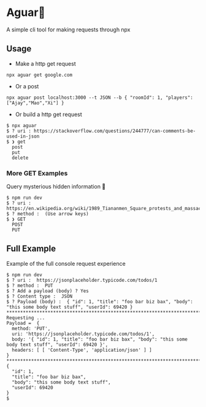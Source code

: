 # Aguar🔌

A simple cli tool for making requests through npx

## Usage

- Make a http get request

`npx aguar get google.com`

- Or a post

`npx aguar post localhost:3000 --t JSON --b { "roomId": 1, "players": ["Ajay","Mao","Xi"] }`

- Or build a http get request

```
$ npx aguar
$ ? uri : https://stackoverflow.com/questions/244777/can-comments-be-used-in-json
$ ❯ get
  post
  put
  delete
```

### More GET Examples

Query mysterious hidden information 👻

```
$ npm run dev
$ ? uri :  https://en.wikipedia.org/wiki/1989_Tiananmen_Square_protests_and_massacre
$ ? method :  (Use arrow keys)
$ ❯ GET
  POST
  PUT
```

## Full Example

Example of the full console request experience

```
$ npm run dev
$ ? uri :  https://jsonplaceholder.typicode.com/todos/1
$ ? method :  PUT
$ ? Add a payload (body) ? Yes
$ ? Content type :  JSON
$ ? Payload (body) :  { "id": 1, "title": "foo bar biz bax", "body": "this some body text stuff", "userId": 69420 }
********************************************************************************
Requesting ...
Payload =  {
  method: 'PUT',
  uri: 'https://jsonplaceholder.typicode.com/todos/1',
  body: '{ "id": 1, "title": "foo bar biz bax", "body": "this some body text stuff", "userId": 69420 }',
  headers: [ [ 'Content-Type', 'application/json' ] ]
}
********************************************************************************
{
  "id": 1,
  "title": "foo bar biz bax",
  "body": "this some body text stuff",
  "userId": 69420
}
$
```

